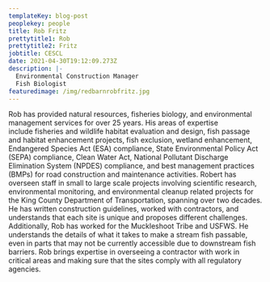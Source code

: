 ```yaml
---
templateKey: blog-post
peoplekey: people
title: Rob Fritz
prettytitle1: Rob
prettytitle2: Fritz
jobtitle: CESCL
date: 2021-04-30T19:12:09.273Z
description: |-
  Environmental Construction Manager
  Fish Biologist
featuredimage: /img/redbarnrobfritz.jpg
---
```

Rob has provided natural resources, fisheries biology, and environmental management services for over 25 years. His areas of expertise include fisheries and wildlife habitat evaluation and design, fish passage and habitat enhancement projects, fish exclusion, wetland enhancement, Endangered Species Act (ESA) compliance, State Environmental Policy Act (SEPA) compliance, Clean Water Act, National Pollutant Discharge Elimination System (NPDES) compliance, and best management practices (BMPs) for road construction and maintenance activities. Robert has overseen staff in small to large scale projects involving scientific research, environmental monitoring, and environmental cleanup related projects for the King County Department of Transportation, spanning over two decades. He has written construction guidelines, worked with contractors, and understands that each site is unique and proposes different challenges. Additionally, Rob has worked for the Muckleshoot Tribe and USFWS. He understands the details of what it takes to make a stream fish passable, even in parts that may not be currently accessible due to downstream fish barriers. Rob brings expertise in overseeing a contractor with work in critical areas and making sure that the sites comply with all regulatory agencies.